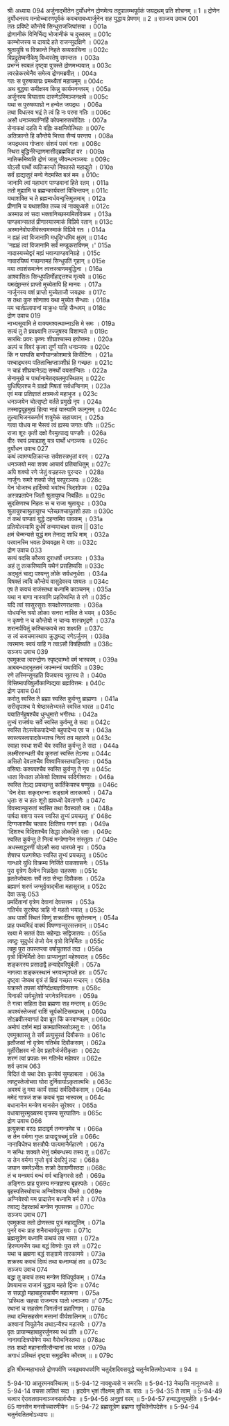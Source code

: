 श्रीः
अध्यायः 094
अर्जुनाद्भीतेन दुर्योधनेन द्रोणमेत्य तदुपालम्भपूर्वकं जयद्रथम् प्रति शोचनम् ॥ 1 ॥ द्रोणेन दुर्योधनस्य मन्त्रोच्चारणपूर्वकं कवचमाबध्यार्जुनेन सह युद्धाय प्रेषणम् ॥ 2 ॥
सञ्जय उवाच 	001  
ततः प्रविष्टे कौन्तेये सिन्धुराजजिघांसया ।	001a  
द्रोणानीकं विनिर्भिद्य भोजानीकं च दुस्तरम् ॥	001c  
काम्भोजस्य च दायादे हते राजन्सुदक्षिणे ।	002a  
श्रुतायुषि च विक्रान्ते निहते सव्यसाचिना ॥	002c  
विप्रद्रुतेष्वनीकेषु विध्वस्तेषु समन्ततः ।	003a  
प्रभग्नं स्वबलं दृष्ट्वा पुत्रस्ते द्रोणमभ्ययात् ॥	003c  
त्वरन्नेकरथेनैव समेत्य द्रोणमब्रवीत् ।	004a  
गतः स पुरुषव्याघ्रः प्रमथ्यैतां महाचमूम् ॥	004c  
अथ बुद्ध्या समीक्षस्व किन्नु कार्यमनन्तरम् ।	005a  
अर्जुनस्य विघाताय दारुणेऽस्मिञ्जनक्षये ॥	005c  
यथा स पुरुषव्याघ्रो न हन्येत जयद्रथः ।	006a  
तथा विधत्स्व भद्रं ते त्वं हि नः परमा गतिः ॥	006c  
असौ धनञ्जयाग्निर्हि कोपमारुतचोदितः ।	007a  
सेनाकक्षं दहति मे वह्निः कक्षमिवोत्थितः ॥	007c  
अतिक्रान्ते हि कौन्तेये भित्त्वा सैन्यं परन्तप ।	008a  
जयद्रथस्य गोप्तारः संशयं परमं गताः ॥	008c  
स्थिरा बुद्धिर्नरेन्द्राणमासीद्ब्रह्मविदां वर ।	009a  
नातिक्रमिष्यति द्रोणं जातु जीवन्धनञ्जयः ॥	009c  
योऽसौ पार्थो व्यतिक्रान्तो मिषतस्ते महाद्युते ।	010a  
सर्वं ह्यद्यातुरं मन्ये नेदमस्ति बलं मम ॥	010c  
जानामि त्वां महाभाग पाण्डवानां हिते रतम् ।	011a  
ततो मुह्यामि च ब्रह्मन्कार्यवत्तां विचिन्तयन् ॥	011c  
यथाशक्ति च ते ब्रह्मन्वर्धयन्वृत्तिमुत्तमाम् ।	012a  
प्रीणामि च यथाशक्ति तच्च त्वं नावबुध्यसे ॥	012c  
अस्मान्न त्वं सदा भक्तानिच्छस्यमितविक्रम ।	013a  
पाण्डवान्सततं प्रीणास्यास्माकं विप्रिये रतान् ॥	013c  
अस्मानेवोपजीवंस्त्वमस्माकं विप्रिये रतः ।	014a  
न ह्यहं त्वां विजानामि मधुदिग्धमिव क्षुरम् ॥	014c  
\'नह्यहं त्वां विजानामि सर्वं मण्डूकराविणम् ।\'	015a  
नादास्यच्चेद्वरं मह्यं भवान्पाण्डवनिग्रहे ।	015c  
नावारयिष्यं गच्छन्तमहं सिन्धुपतिं गृहान् ॥	015e  
मया त्वाशंसमानेन त्वत्तस्त्राणमबुद्धिना ।	016a  
आश्वासितः सिन्धुपतिर्मोहाद्दत्तश्च मृत्यवे ॥	016c  
यमदंष्ट्रान्तरं प्राप्तो मुच्येतापि हि मानवः ।	017a  
नार्जुनस्य वशं प्राप्तो मुच्येताजौ जयद्रथः ॥	017c  
स तथा कुरु शोणाश्व यथा मुच्येत सैन्धवः ।	018a  
मम चार्तप्रलापानां माक्रुधः पाहि सैन्धवम् ॥	018c  
द्रोण उवाच 	019  
नाभ्यसूयामि ते वाक्यमश्वत्थाम्नाऽसि मे समः ।	019a  
सत्यं तु ते प्रवक्ष्यामि तज्जुषस्व विशाम्पते ॥	019c  
सारथिः प्रवरः कृष्णः शीघ्राश्चास्य हयोत्तमाः ।	020a  
अल्पं च विवरं कृत्वा तूर्णं याति धनञ्जयः ॥	020c  
किं न पश्यसि बाणौघान्क्रोशमात्रे किरीटिनः ।	021a  
पश्चाद्रथस्य पतितान्क्षिप्ताञ्शीघ्रं हि गच्छतः ॥	021c  
न चाहं शीघ्रयानेऽद्य समर्थो वयसान्वितः ।	022a  
सेनामुखे च पार्थानामेतद्बलमुपस्थितम् ॥	022c  
युधिष्ठिरश्च मे ग्राह्यो मिषतां सर्वधन्विनाम् ।	023a  
एवं मया प्रतिज्ञातं क्षत्रमध्ये महाभुज ॥	023c  
धनञ्जयेन चोत्सृष्टो वर्तते प्रमुखे नृप ।	024a  
तस्माद्व्यूहमुखं हित्वा नाहं यास्यामि फल्गुनम् ॥	024c  
तुल्याभिजनकर्माणं शत्रुमेकं सहायवान् ।	025a  
गत्वा योधय मा भैस्त्वं त्वं ह्यस्य जगतः पतिः ॥	025c  
राजा शूरः कृती दक्षो वैरमुत्पाद्य पाण्डवैः ।	026a  
वीरः स्वयं प्रयाह्याशु यत्र पार्थो धनञ्जयः ॥	026c  
दुर्योधन उवाच 	027  
कथं त्वामप्यतिक्रान्तः सर्वशस्त्रभृतां वरम् ।	027a  
धनञ्जयो मया शक्य आचार्य प्रतिबाधितुम् ॥	027c  
अपि शक्यो रणे जेतुं वज्रहस्तः पुरन्दरः ।	028a  
नार्जुनः समरे शक्यो जेतुं परपुरञ्जयः ॥	028c  
येन भोजश्च हार्दिक्यो भवांश्च त्रिदशोपमः ।	029a  
अस्त्रप्रतापेन जितौ श्रुतायुश्च निबर्हितः ॥	029c  
सुदक्षिणश्च निहतः स च राजा श्रुतायुधः ।	030a  
श्रुतायुश्चाश्रुतायुश्च भ्लेच्छाश्चायुतशो हताः ॥	030c  
तं कथं पाण्डवं युद्धे दहन्तमिव पावकम् ।	031a  
प्रतियोत्स्यामि दुर्धर्षं तन्ममाचक्ष्व सत्तम ||	031c  
क्षमं चेन्मन्यसे युद्धं मम तेनाद्य शाधि माम् ।	032a  
परवानस्मि भवतः प्रेष्यवद्रक्ष मे यशः ॥	032c  
द्रोण उवाच 	033  
सत्यं वदसि कौरव्य दुराधर्षो धनञ्जयः ।	033a  
अहं तु तत्करिष्यामि यथैनं प्रसहिष्यसि ॥	033c  
अद्भुतं चाद्य पश्यन्तु लोके सर्वधनुर्धराः ।	034a  
विषक्तं त्वयि कौन्तेयं वासुदेवस्य पश्यतः ॥	034c  
एष ते कवचं राजंस्तथा बध्नामि काञ्चनम् ।	035a  
यथा न बाणा नास्त्राणि प्रहरिष्यन्ति ते रणे ॥	035c  
यदि त्वां सासुरसुराः सयक्षोरगराक्षसाः ।	036a  
योधयन्ति त्रयो लोकाः सनरा नास्ति ते भयम् ॥	036c  
न कृष्णो न च कौन्तेयो न चान्यः शस्त्रभृद्रणे ।	037a  
शरानर्पयितुं कश्चित्कवचे तव शक्ष्यति ॥	037c  
स त्वं कवचमास्थाय क्रुद्धमद्य रणेऽर्जुनम् ।	038a  
त्वरमाणः स्वयं याहि न त्वाऽसौ विषहिष्यति ॥	038c  
सञ्जय उवाच 	039  
एवमुक्त्वा त्वरन्द्रोणः स्पृष्ट्वाम्भो वर्म भास्वरम् ।	039a  
आबबन्धाद्भुततमं जपन्मन्त्रं यथाविधि ॥	039c  
रणे तस्मिन्सुमहति विजयस्य सुतस्य ते ।	040a  
विसिष्मापयिषुर्लोकान्विद्यया ब्रह्मवित्तमः ॥	040c  
द्रोण उवाच 	041  
करोतु स्वस्ति ते ब्रह्मा स्वस्ति कुर्वन्तु ब्राह्मणाः ।	041a  
सरीसृपाश्च ये श्रेष्ठास्तेभ्यस्ते स्वस्ति भारत ॥	041c  
ययातिर्नहुषश्चैव धुन्धुमारो भगीरथः ।	042a  
तुभ्यं राजर्षयः सर्वे स्वस्ति कुर्वन्तु ते सदा ॥	042c  
स्वस्ति तेऽस्त्वेकपादेभ्यो बहुपादेभ्य एव च ।	043a  
स्वस्त्यस्त्वपादकेभ्यश्च नित्यं तव महारणे ॥	043c  
स्वाहा स्वधा शची चैव स्वस्ति कुर्वन्तु ते सदा ।	044a  
लक्ष्मीररुन्धती चैव कुरुतां स्वस्ति तेऽनघ ॥	044c  
असितो देवलश्चैव विश्वामित्रस्तथाङ्गिराः ।	045a  
वसिष्ठः कश्यपश्चैव स्वस्ति कुर्वन्तु ते नृप ॥	045c  
धाता विधाता लोकेशो दिशश्च सदिगीश्वराः ।	046a  
स्वस्ति तेऽद्य प्रयच्छन्तु कार्तिकेयश्च षण्मुखः ॥	046c  
\'येन देवाः सकृद्भग्नाः सङ्ग्रामे तारकामये ।	047a  
धृताः स च हतः शूरो ह्यवध्यो देवतागणैः ॥	047c  
विवस्वान्कुरुतां स्वस्ति तथा वैवस्वतो यमः ।	048a  
पार्षदा वशगा यस्य स्वस्ति तुभ्यं प्रयच्छतु ॥\'	048c  
दिग्गजाश्चैव चत्वारः क्षितिश्च गगनं ग्रहाः ।	049a  
\'दिशश्च विदिशश्चैव सिद्धा लोकहिते रताः ।	049c  
स्वस्ति कुर्वन्तु ते नित्यं मन्त्रेणानेन संस्तुताः ॥\'	049e  
अधस्ताद्धरणीं योऽसौ सदा धारयते नृप ।	050a  
शेषश्च पन्नगश्रेष्ठः स्वस्ति तुभ्यं प्रयच्छतु ॥	050c  
गान्धारे युधि विक्रम्य निर्जिते पाकशासनेः ।	051a  
पुरा वृत्रेण दैत्येन भिन्नदेहाः सहस्रशः ॥	051c  
हृततेजोबलाः सर्वे तदा सेन्द्रा दिवौकसः ।	052a  
ब्रह्माणं शरणं जग्मुर्वृत्राद्भीता महासुरात् ॥	052c  
देवा ऊचुः 	053  
प्रमर्दितानां वृत्रेण देवानां देवसत्तम ।	053a  
गतिर्भव सुरश्रेष्ठ त्राहि नो महतो भयात् ॥	053c  
अथ पार्श्वे स्थितं विष्णुं शक्रादींश्च सुरोत्तमान् ।	054a  
प्राह पथ्यमिदं वाक्यं विषण्णान्सुरसत्तमान् ॥	054c  
रक्ष्या मे सततं देवाः सहेन्द्राः सद्विजातयः ।	055a  
त्वष्टुः सुदुर्धरं तेजो येन वृत्रो विनिर्मितः ॥	055c  
त्वष्ट्रा पुरा तपस्तप्त्वा वर्षायुतशतं तदा ।	056a  
वृत्रो विनिर्मितो देवाः प्राप्यानुज्ञां महेश्वरात् ॥	056c  
शङ्करस्य प्रसादाद्वै हन्याद्देवरिपुर्बली ।	057a  
नागत्वा शङ्करस्थानं भगवान्दृश्यते हरः ॥	057c  
दृष्ट्वा जेष्यथ वृत्रं तं क्षिप्रं गच्छत मन्दरम् ।	058a  
यत्रास्ते तपसां योनिर्दक्षयज्ञविनाशनः ॥	058c  
पिनाकी सर्वभूतेशो भगनेत्रनिपातनः ।	059a  
ते गत्वा सहिता देवा ब्रह्मणा सह मन्दरम् ॥	059c  
अपश्यंस्तेजसां राशिं सूर्यकोटिसमप्रभम् ।	060a  
सोऽब्रवीत्स्वागतं देवा ब्रूत किं करवाण्यहम् ॥	060c  
अमोघं दर्शनं मह्यं कामप्राप्तिरतोऽस्तु वः ।	061a  
एवमुक्तास्तु ते सर्वे प्रत्युचूस्तं दिवौकसः ॥	061c  
हृतौजसां नो वृत्रेण गतिर्भव दिवौकसाम् ।	062a  
मूर्तीरीक्षस्व नो देव प्रहारैर्जर्जरीकृताः ।	062c  
शरणं त्वां प्रपन्नाः स्म गतिर्भव महेश्वर ॥	062e  
शर्व उवाच 	063  
विदितं वो यथा देवाः कृत्येयं सुमहाबला ।	063a  
त्वष्टुस्तेजोभवा घोरा दुर्निवार्याऽकृतात्मभिः ॥	063c  
अवश्यं तु मया कार्यं साह्यं सर्वदिवौकसाम् ।	064a  
ममेदं गात्रजं शक्र कवचं गृह्य भास्वरम् ॥	064c  
बधानानेन मन्त्रेण मानसेन सुरेश्वर ।	065a  
वधायासुरमुख्यस्य वृत्रस्य सुरघातिनः ॥	065c  
द्रोण उवाच 	066  
इत्युक्त्वा वरदः प्रादाद्वर्म तन्मन्त्रमेव च ।	066a  
स तेन वर्मणा गुप्तः प्रायाद्वृत्रचमूं प्रति ॥	066c  
नानाविधैश्च शस्त्रौघैः पात्यमानैर्महारणे ।	067a  
न सन्धिः शक्यते भेत्तुं वर्मबन्धस्य तस्य तु ॥	067c  
स तेन वर्मणा गुप्तो वृत्रं देवरिपुं तदा ।	068a  
जघान समरेऽभीतः शक्रो देवाग्रणीस्तदा ॥	068c  
तं च मन्त्रमयं बन्धं वर्म चाङ्गिरसे ददौ ।	069a  
अङ्गिराः प्राह पुत्रस्य मन्त्रज्ञस्य बृहस्पतेः ।	069c  
बृहस्पतिरथोवाच अग्निवेश्याय धीमते ॥	069e  
अग्निवेश्यो मम प्रादात्तेन बध्नामि वर्म ते ।	070a  
तवाद्य देहरक्षार्थं मन्त्रेण नृपसत्तम ॥	070c  
सञ्जय उवाच 	071  
एवमुक्त्वा ततो द्रोणस्तव पुत्रं महाद्युतिम् ।	071a  
पुनरे वचः प्राह शनैराचार्यपुङ्गवः ॥	071c  
ब्रह्मसूत्रेण बध्नामि कथचं तव भारत ।	072a  
हिरण्यगर्भेण यथा बद्धं विष्णोः पुरा रणे ॥	072c  
यथा च ब्रह्मणा बद्धं सङ्ग्रामे तारकामये ।	073a  
शक्रस्य कवचं दिव्यं तथा बध्नाम्यहं तव ॥	073c  
सञ्जय उवाच 	074  
बद्धा तु कवचं तस्य मन्त्रेण विधिपूर्वकम् ।	074a  
प्रेषयामास राजानं युद्धाय महते द्विजः ॥	074c  
स सन्नद्धो महाबाहुराचार्येण महात्मना ।	075a  
\'प्रस्थितः सहसा राजन्यत्र यातो धनञ्जयः ॥\'	075c  
रथानां च सहस्रेण त्रिगर्तानां प्रहारिणाम् ।	076a  
तथा दन्तिसहस्रेण मत्तानां वीर्यशालिनाम् ॥	076c  
अश्वानां नियुतेनैव तथाऽन्यैश्च महारथैः ।	077a  
वृतः प्रायान्महाबाहुरर्जुनस्य रथं प्रति ॥	077c  
नानावादित्रघोषेण यथा वैरोचनिस्तथा ॥	078ac  
ततः शब्दो महानासीत्सैन्यानां तव भारत ।	079a  
अगाधं प्रस्थितं दृष्ट्वा समुद्रमिव कौरवम् ॥ ॥	079c  

इति श्रीमन्महाभारते द्रोणपर्वणि जयद्रथवधपर्वणि चतुर्दशदिवसयुद्धे चतुर्नवतितमोऽध्यायः ॥ 94 ॥

5-94-10 आतुरमनवस्थितम् ॥ 5-94-12 नावबुध्यसे न स्मरसि ॥ 5-94-13 नेच्छसि नानुरुध्यसे ॥ 5-94-14 वचसा ललितं सदा । हृदयेन भृशं तीक्ष्णम् इति क. पाठः ॥ 5-94-35 ते त्वाम् ॥ 5-94-49 चत्वार ऐरावतवामनाञ्जनसार्वभौमाः ॥ 5-94-56 अनुज्ञां वरम् ॥ 5-94-57 हन्याद्धन्तुमर्हति ॥ 5-94-65 मानसेन मनसोच्चारणीयेन ॥ 5-94-72 ब्रह्मसूत्रेण ब्रह्मणा सूचितेनोपदेशेन ॥ 5-94-94 चतुर्नवतितमोऽध्यायः ॥	
